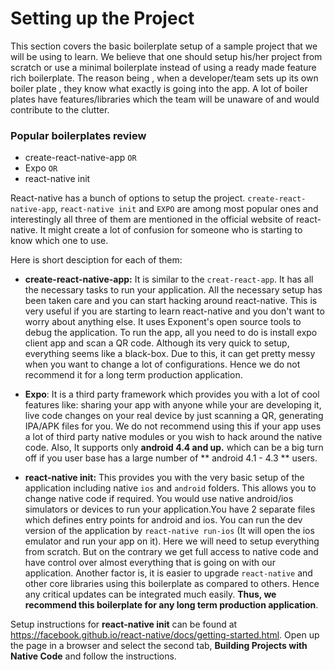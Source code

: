# Setting up the Project

This section covers the basic boilerplate setup of a sample project that we will be using to learn. We believe that one should setup his/her project from scratch or use a minimal boilerplate instead of using a ready made feature rich boilerplate. The reason being , when a developer/team sets up its own boiler plate , they know what exactly is going into the app. A lot of boiler plates have features/libraries which the team will be unaware of and would contribute to the clutter.

### Popular boilerplates review

- create-react-native-app `OR`
- Expo `OR`
- react-native init

React-native has a bunch of options to setup the project. `create-react-native-app`, `react-native init` and `EXPO` are among most popular ones and interestingly all three of them are mentioned in the official website of react-native. It might create a lot of confusion for someone who is starting to know which one to use.

Here is short desciption for each of them:

* __create-react-native-app:__ It is similar to the `creat-react-app`. It has all the necessary tasks to run your application. All the necessary setup has been taken care and you can start hacking around react-native. This is very useful if you are starting to learn react-native and you don't want to worry about anything else. It uses Exponent's open source tools to debug the application. To run the app, all you need to do is install expo client app and scan a QR code. Although its very quick to setup, everything seems like a black-box. Due to this, it can get pretty messy when you want to change a lot of configurations. Hence we do not recommend it for a long term production application.

* __Expo__: It is a third party framework which provides you with a lot of cool features like: sharing your app with anyone while your are developing it, live code changes on your real device by just scanning a QR, generating IPA/APK files for you. We do not recommend using this if your app uses a lot of third party native modules or you wish to hack around the native code. Also, It supports only **android 4.4 and up.** which can be a big turn off if you user base has a large number of ** android 4.1 - 4.3 ** users.

* __react-native init:__ This provides you with the very basic setup of the application including native `ios` and `android` folders. This allows you to change native code if required. You would use native android/ios simulators or devices to run your application.You have 2 separate files which defines entry points for android and ios. You can run the dev version of the application by `react-native run-ios` \(It will open the ios emulator and run your app on it\). Here we will need to setup everything from scratch. But on the contrary we get full access to native code and have control over almost everything that is going on with our application. Another factor is, it is easier to upgrade `react-native` and other core libraries using this boilerplate as compared to others. Hence any critical updates can be integrated much easily. **Thus, we recommend this boilerplate for any long term production application**.


Setup instructions for **react-native init** can be found at https://facebook.github.io/react-native/docs/getting-started.html. Open up the page in a browser and select the second tab, **Building Projects with Native Code** and follow the instructions.
